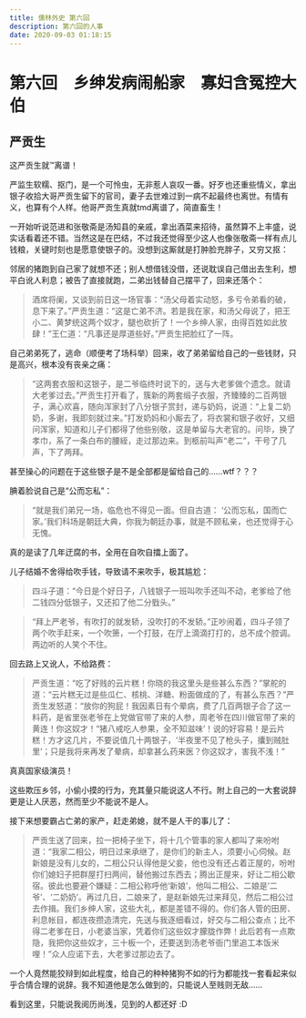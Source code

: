 ```yaml
---
title: 儒林外史 第六回
description: 第六回的人事
date: 2020-09-03 01:18:15
---
```


# 第六回　乡绅发病闹船家　寡妇含冤控大伯
## 严贡生
这严贡生就™离谱！

严监生软糯、抠门，是一个可怜虫，无非惹人哀叹一番。好歹也还重些情义，拿出银子收拾大哥严贡生留下的官司，妻子去世难过到一病不起最终也离世。有情有义，也算有个人样。他哥严贡生真就tmd离谱了，简直畜生！

一开始听说范进和张敬斋是汤知县的亲戚，拿出酒菜来招待，虽然算不上丰盛，说实话看着还不错。当然这是在巴结，不过我还觉得至少这人也像张敬斋一样有点儿钱粮，关键时刻也是愿意使银子的。没想到这厮就是打肿脸充胖子，又穷又抠：

邻居的猪跑到自己家了就想不还；别人想借钱没借，还说耽误自己借出去生利，想平白讹人利息；被告了直接就跑，二弟出钱替自己摆平了，回来还落个：
> 酒席将阑，又谈到前日这一场官事：“汤父母着实动怒，多亏令弟看的破，息下来了。”严贡生道：“这是亡弟不济。若是我在家，和汤父母说了，把王小二、黄梦统这两个奴才，腿也砍折了！一个乡绅人家，由得百姓如此放肆！”王仁道：“凡事还是厚道些好。”严贡生把脸红了一阵。

自己弟弟死了，逃命（顺便考了场科举）回来，收了弟弟留给自己的一些钱财，只是高兴，根本没有丧亲之痛：
> “这两套衣服和这银子，是二爷临终时说下的，送与大老爹做个遗念。就请大老爹过去。”严贡生打开看了，簇新的两套缎子衣服，齐臻臻的二百两银子，满心欢喜，随向浑家封了八分银子赏封，递与奶妈，说道：“上复二奶奶，多谢，我即刻就过来。”打发奶妈和小厮去了，将衣裳和银子收好，又细问浑家，知道和儿子们都得了他些别敬，这是单留与大老官的。问毕，换了孝巾，系了一条白布的腰絰，走过那边来。到柩前叫声“老二”，干号了几声，下了两拜。

甚至操心的问题在于这些银子是不是全部都是留给自己的……wtf？？？

腆着脸说自己是“公而忘私”：
> “就是我们弟兄一场，临危也不得见一面。但自古道： ‘公而忘私，国而亡家。’我们科场是朝廷大典，你我为朝廷办事，就是不顾私亲，也还觉得于心无愧。

真的是读了几年迂腐的书，全用在自吹自擂上面了。

儿子结婚不舍得给吹手钱，导致请不来吹手，极其尴尬：
> 四斗子道：“今日是个好日子，八钱银子一班叫吹手还叫不动，老爹给了他二钱四分低银子，又还扣了他二分戥头。”

> “拜上严老爷，有吹打的就发轿，没吹打的不发轿。”正吵闹着，四斗子领了两个吹手赶来，一个吹箫，一个打鼓，在厅上滴滴打打的，总不成个腔调。两边听的人笑个不住。

回去路上又讹人，不给路费：
> 严贡生道：“吃了好贱的云片糕！你晓的我这里头是些甚么东西？”掌舵的道：“云片糕无过是些瓜仁、核桃、洋糖、粉面做成的了，有甚么东西？”严贡生发怒道：“放你的狗屁！我因素日有个晕病，费了几百两银子合了这一料药，是省里张老爷在上党做官带了来的人参，周老爷在四川做官带了来的黄连！你这奴才！“猪八戒吃人参果，全不知滋味’！说的好容易！是云片糕！方才这几片，不要说值几十两银子，‘半夜里不见了枪头子，攮到贼肚里’；只是我将来再发了晕病，却拿甚么药来医？你这奴才，害我不浅！”

真真国家级演员！

这些欺压乡邻，小偷小摸的行为，充其量只能说这人不行。附上自己的一大套说辞更是让人厌恶，然而至少不能说不是人。

接下来想要霸占亡弟的家产，赶走弟媳，就不是人干的事儿了：
> 严贡生送了回来，拉一把椅子坐下，将十几个管事的家人都叫了来吩咐道：“我家二相公，明日过来承继了，是你们的新主人，须要小心伺候。赵新娘是没有儿女的，二相公只认得他是父妾，他也没有还占着正屋的，吩咐你们媳妇子把群屋打扫两间，替他搬过东西去；腾出正屋来，好让二相公歇宿。彼此也要避个嫌疑：二相公称呼他‘新娘’，他叫二相公、二娘是‘二爷’、‘二奶奶’。再过几日，二娘来了，是赵新娘先过来拜见，然后二相公过去作揖。我们乡绅人家，这些大礼，都是差错不得的。你们各人管的田房、利息帐目，都连夜攒造清完，先送与我逐细看过，好交与二相公查点；比不得二老爹在日，小老婆当家，凭着你们这些奴才朦胧作弊！此后若有一点欺隐，我把你这些奴才，三十板一个，还要送到汤老爷衙门里追工本饭米哩！”众人应诺下去，大老爹过那边去了。 

一个人竟然能狡辩到如此程度，给自己的种种猪狗不如的行为都能找一套看起来似乎合情合理的说辞。我不知道他是怎么做到的，只能说人至贱则无敌……

看到这里，只能说我阅历尚浅，见到的人都还好 :D

